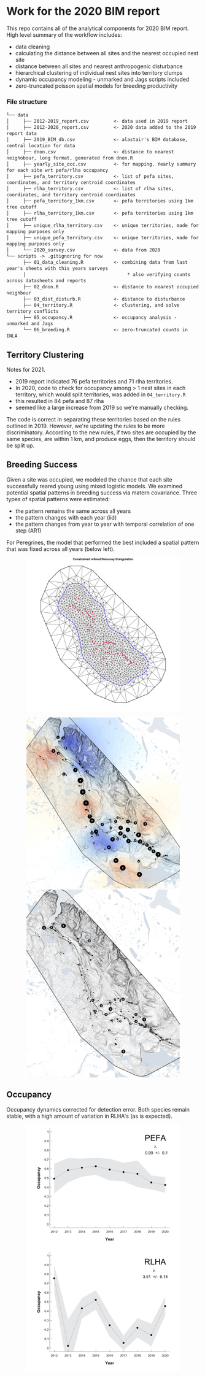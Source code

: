 Work for the 2020 BIM report
================

This repo contains all of the analytical components for 2020 BIM report. High level summary of the workflow includes:
* data cleaning
* calculating the distance between all sites and the nearest occupied nest site
* distance between all sites and nearest anthropogenic disturbance
* hierarchical clustering of individual nest sites into territory clumps
* dynamic occupancy modeling - unmarked and Jags scripts included
* zero-truncated poisson spatial models for breeding productivity

### File structure

```
└── data
│     ├── 2012-2019_report.csv         <- data used in 2019 report
│     ├── 2012-2020_report.csv         <- 2020 data added to the 2019 report data
│     ├── 2019_BIM_db.csv              <- alastair's BIM database, central location for data
│     ├── dnon.csv                     <- distance to nearest neighobour, long format, generated from dnon.R
│     ├── yearly_site_occ.csv          <- for mapping. Yearly summary for each site wrt pefa/rlha occupancy
│     ├── pefa_territory.csv           <- list of pefa sites, coordinates, and territory centroid coordinates
│     ├── rlha_territory.csv           <- list of rlha sites, coordinates, and territory centroid coordinates
│     ├── pefa_territory_1km.csv       <- pefa territories using 1km tree cutoff
│     ├── rlha_territory_1km.csv       <- pefa territories using 1km tree cutoff
│     ├── unique_rlha_territory.csv    <- unique territories, made for mapping purposes only
│     ├── unique_pefa_territory.csv    <- unique territories, made for mapping purposes only
│     └── 2020_survey.csv              <- data from 2020
└── scripts -> .gitignoring for now
      ├── 01_data_cleaning.R           <- combining data from last year's sheets with this years surveys
      │                                     * also verifying counts across datasheets and reports
      ├── 02_dnon.R                    <- distance to nearest occupied neighbour
      ├── 03_dist_disturb.R            <- distance to disturbance
      ├── 04_territory.R               <- clustering, and solve territory conflicts
      ├── 05_occupancy.R               <- occupancy analysis - unmarked and Jags
      └── 06_breeding.R                <- zero-truncated counts in INLA 
```
## Territory Clustering
Notes for 2021.

* 2019 report indicated 76 pefa territories and 71 rlha territories.
* In 2020, code to check for occupancy among > 1 nest sites in each territory, which would split territories, was added in ```04_territory.R``` 
* this resulted in 84 pefa and 87 rlha
* seemed like a large increase from 2019 so we're manually checking.

The code is correct in separating these territories based on the rules outlined in 2019. However, we're updating the rules to be more discriminatory. According to the new rules, if two sites are occupied by the same species, are within 1 km, and produce eggs, then the territory should be split up. 


## Breeding Success

Given a site was occupied, we modeled the chance that each site successfully reared young using mixed logistic models. We examined potential spatial patterns in breeding success via matern covariance. Three types of spatial patterns were estimated:
* the pattern remains the same across all years
* the pattern changes with each year (iid)
* the pattern changes from year to year with temporal correlation of one step (AR1)

For Peregrines, the model that performed the best included a spatial pattern that was fixed across all years (below left).

<p align="center">
  <img width="400" src="https://github.com/emhedlin/bim_2020/blob/master/documents/mesh.png">
</p>


<p align="center">
  <img width="400" src="https://github.com/emhedlin/bim_2020/blob/master/documents/pefa_spatial_pattern.png">
  <img width="400" src="https://github.com/emhedlin/bim_2020/blob/master/documents/rlha_sum_occ.png">
</p>


## Occupancy
Occupancy dynamics corrected for detection error. Both species remain stable, with a high amount of variation in RLHA's (as is expected).


<p align="center">
  <img width="400" src="https://github.com/emhedlin/bim_2020/blob/master/documents/pefa_PAO.jpg">
  <img width="400" src="https://github.com/emhedlin/bim_2020/blob/master/documents/RLHA_PAO.jpg">
</p>




